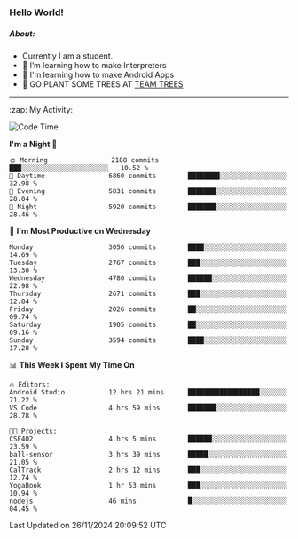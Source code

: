 ### Hello World!

##### About:
- Currently I am a student.
- 🌱 I’m learning how to make Interpreters
- 🌱 I'm learning how to make Android Apps
- 🌱 GO PLANT SOME TREES AT [TEAM TREES](https://teamtrees.org/)

---
  <summary>:zap: My Activity:</summary>
  
<!--START_SECTION:waka-->
![Code Time](http://img.shields.io/badge/Code%20Time-1%2C640%20hrs%2035%20mins-blue)

**I'm a Night 🦉** 

```text
🌞 Morning                2188 commits        ███░░░░░░░░░░░░░░░░░░░░░░   10.52 % 
🌆 Daytime                6860 commits        ████████░░░░░░░░░░░░░░░░░   32.98 % 
🌃 Evening                5831 commits        ███████░░░░░░░░░░░░░░░░░░   28.04 % 
🌙 Night                  5920 commits        ███████░░░░░░░░░░░░░░░░░░   28.46 % 
```
📅 **I'm Most Productive on Wednesday** 

```text
Monday                   3056 commits        ████░░░░░░░░░░░░░░░░░░░░░   14.69 % 
Tuesday                  2767 commits        ███░░░░░░░░░░░░░░░░░░░░░░   13.30 % 
Wednesday                4780 commits        ██████░░░░░░░░░░░░░░░░░░░   22.98 % 
Thursday                 2671 commits        ███░░░░░░░░░░░░░░░░░░░░░░   12.84 % 
Friday                   2026 commits        ██░░░░░░░░░░░░░░░░░░░░░░░   09.74 % 
Saturday                 1905 commits        ██░░░░░░░░░░░░░░░░░░░░░░░   09.16 % 
Sunday                   3594 commits        ████░░░░░░░░░░░░░░░░░░░░░   17.28 % 
```


📊 **This Week I Spent My Time On** 

```text
🔥 Editors: 
Android Studio           12 hrs 21 mins      ██████████████████░░░░░░░   71.22 % 
VS Code                  4 hrs 59 mins       ███████░░░░░░░░░░░░░░░░░░   28.78 % 

🐱‍💻 Projects: 
CSF402                   4 hrs 5 mins        ██████░░░░░░░░░░░░░░░░░░░   23.59 % 
ball-sensor              3 hrs 39 mins       █████░░░░░░░░░░░░░░░░░░░░   21.05 % 
CalTrack                 2 hrs 12 mins       ███░░░░░░░░░░░░░░░░░░░░░░   12.74 % 
YogaBook                 1 hr 53 mins        ███░░░░░░░░░░░░░░░░░░░░░░   10.94 % 
nodejs                   46 mins             █░░░░░░░░░░░░░░░░░░░░░░░░   04.45 % 
```


 Last Updated on 26/11/2024 20:09:52 UTC
<!--END_SECTION:waka-->
